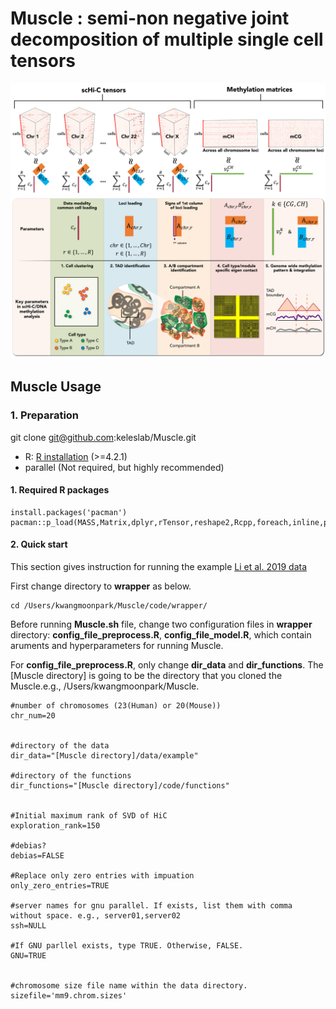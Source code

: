 # Muscle : semi-non negative joint decomposition of multiple single cell tensors
![Muscle diagram](/figures/Figure_intro.jpg)

## Muscle Usage

### 1. Preparation

git clone git@github.com:keleslab/Muscle.git

-   R: [R installation](https://www.r-project.org)  (>=4.2.1)
-   parallel (Not required, but highly recommended)

#### 1. Required R packages

```
install.packages('pacman')
pacman::p_load(MASS,Matrix,dplyr,rTensor,reshape2,Rcpp,foreach,inline,parallel,doParallel,RSpectra,qs)
```


#### 2. Quick start
This section gives instruction for running the example [Li et al. 2019 data](https://www.nature.com/articles/s41592-019-0502-z) 

First change directory to **wrapper** as below.

```
cd /Users/kwangmoonpark/Muscle/code/wrapper/
```
Before running **Muscle.sh** file, change two configuration files in **wrapper** directory: **config_file_preprocess.R**, **config_file_model.R**, which contain aruments and hyperparameters for running Muscle.

For **config_file_preprocess.R**, only change **dir_data** and **dir_functions**. The [Muscle directory] is going to be the directory that you cloned the Muscle.e.g., /Users/kwangmoonpark/Muscle.

```
#number of chromosomes (23(Human) or 20(Mouse))
chr_num=20


#directory of the data
dir_data="[Muscle directory]/data/example"

#directory of the functions
dir_functions="[Muscle directory]/code/functions"


#Initial maximum rank of SVD of HiC
exploration_rank=150

#debias?
debias=FALSE

#Replace only zero entries with impuation
only_zero_entries=TRUE

#server names for gnu parallel. If exists, list them with comma without space. e.g., server01,server02
ssh=NULL

#If GNU parllel exists, type TRUE. Otherwise, FALSE. 
GNU=TRUE


#chromosome size file name within the data directory.
sizefile='mm9.chrom.sizes'

```

